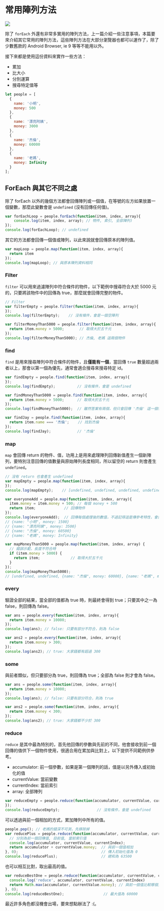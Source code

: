 
# 常用陣列方法

![](https://firebasestorage.googleapis.com/v0/b/casper-de5d5.appspot.com/o/images%2Fblog%2F201712%2F18_ironman_cover_24.jpg?alt=media&token=7d52e71f-cce0-419a-a479-5fc1bdfe90a8)

除了 `forEach` 外還有非常多實用的陣列方法，上一篇介紹一些注意事項，本篇要來介紹其它常用的陣列方法，這些陣列方法在大部分瀏覽器也都可以運作了，除了少數舊款的 Android Browser, ie 9 等等不能用以外。

接下來都是使用這份資料來實作一些方法：
- 累加
- 比大小
- 分別運算
- 搜尋特定值等

```js
let people = [
  {
    name: '小明',
    money: 500
  },
  {
    name: '漂亮阿姨',
    money: 3000
  },
  {
    name: '杰倫',
    money: 60000
  },
  {
    name: '老媽',
    money: Infinity
  }
];
```

## ForEach 與其它不同之處

除了 forEach 以外的幾個方法都會回傳陣列或一個值，在等號的左方如果放置一個變數，那麼此變數會是 `undefined` (沒有回傳任何值)。

```js
var forEachLoop = people.forEach(function(item, index, array){
	console.log(item, index, array); // 物件, 索引, 全部陣列)
});
console.log(forEachLoop); // undefined
```

其它的方法都會回傳一個值或陣列，以此來說就會回傳原本的陣列值。

```js
var mapLoop = people.map(function(item, index, array){
  return item
});
console.log(mapLoop); // 與原本陣列資料相同
```

### Filter

`filter` 可以用來過濾陣列中符合條件的物件，以下範例中搜尋符合大於 5000 元的，只要將該物件中的回傳為 true，那麼就會回傳完整的物件。 

```js
// Filter
var filterEmpty = people.filter(function(item, index, array){
});
console.log(filterEmpty);    // 沒有條件，會是一個空陣列

var filterMoneyThan5000 = people.filter(function(item, index, array){
  return item.money > 5000;       // 取得大於五千元
});
console.log(filterMoneyThan5000); // 杰倫, 老媽 這兩個物件
```

### find

`find` 是用來搜尋陣列中符合條件的物件，且**僅能有一個**，當回傳 `true` 數量超過兩者以上，那會以第一個為優先，通常會適合搜尋來搜尋特定 id。

```js
var findEmpty = people.find(function(item, index, array){
});
console.log(findEmpty);          // 沒有條件，會是 undefined

var findMoneyThan5000 = people.find(function(item, index, array){
  return item.money > 5000;      // 取得大於五千元
});
console.log(findMoneyThan5000);  // 雖然答案有兩個，但只會回傳 '杰倫' 這一個物件

var findJay = people.find(function(item, index, array){
  return item.name === '杰倫';    // 找到杰倫
});
console.log(findJay);            // '杰倫'
```


### map

`map` 會回傳 return 的物件、值，功用上是用來處理陣列回傳新值產生一個新陣列，要特別注意回傳的值數量與原始陣列長度相同，所以留空的 return 則會產生 `undefined`。

```js
// 沒有 return 也會產生 undefined
var mapEmpty = people.map(function(item, index, array){
});
console.log(mapEmpty);    // [undefined, undefined, undefined, undefined]

var everyoneAdd = people.map(function(item, index, array){
  item.money = item.money + 500; // 每個 money + 500
  return item;             // 回傳物件
});
console.log(everyoneAdd);  // 回傳每個處理後的數值，不過記得這是傳參考特性，會影響到原始的物件
// {name: "小明", money: 1500}
// {name: "漂亮阿姨", money: 3500}
// {name: "杰倫", money: 60500}
// {name: "老媽", money: Infinity}

var mapMoneyThan5000 = people.map(function(item, index, array) {
  // 錯誤示範，長度不符合時
  if (item.money > 5000) {
    return item;              // 取得大於五千元
  }
});
console.log(mapMoneyThan5000);
// [undefined, undefined, {name: "杰倫", money: 60000}, {name: "老媽", money: Infinity} ]
```

### every

驗證全部的結果，當全部的值都為 true 時，則最終會得到 true；只要其中之一為 false，則回傳為 false。

```js
var ans = people.every(function(item, index, array){
  return item.money > 10000;
});
console.log(ans); // false: 只要有部分不符合，則為 false

var ans2 = people.every(function(item, index, array){
  return item.money > 300;
});
console.log(ans2); // true: 大家錢都有超過 300
```

### some

與前者類似，但只要部分為 true，則回傳為 true；全部為 false 則才會為 false。

```js
var ans = people.some(function(item, index, array){
  return item.money > 10000;
});
console.log(ans); // false: 只要有部分符合，則為 true

var ans2 = people.some(function(item, index, array){
  return item.money < 300;
});
console.log(ans2); // true: 大家錢都不少於 300
```


### reduce

`reduce` 是其中最為特別的，首先他回傳的參數與先前的不同，他會接收到前一個回傳的值供下一個物件使用，很適合用在累加與比對上，以下提供不同範例供參考。

- accumulator: 前一個參數，如果是第一個陣列的話，值是以另外傳入或初始化的值
- currentValue: 當前變數
- currentIndex: 當前索引
- array: 全部陣列

```js
var reduceEmpty = people.reduce(function(accumulator, currentValue, currentIndex, array){
});
console.log(reduceEmpty);                 // 沒有條件，會是 undefined
```

可以透過與前一個相加的方式，累加陣列中所有的值。

```js
people.pop(); // 老媽的錢深不可測，先移除掉
var reducePlus = people.reduce(function(accumulator, currentValue, currentIndex, array){
  // 分別為前一個回傳值, 目前值, 當前索引值
  console.log(accumulator, currentValue, currentIndex);
  return accumulator + currentValue.money;  // 與前一個值相加
}, 0);                                      // 傳入初始化值為 0
console.log(reducePlus);                    // 總和為 63500
```

也可以相互比對，取出最高的值。

```js
var reduceBestOne = people.reduce(function(accumulator, currentValue, currentIndex, array){
  console.log('reduce', accumulator, currentValue, currentIndex)
  return Math.max(accumulator, currentValue.money); // 與前一個值比較哪個大
}, 0);
console.log(reduceBestOne);                  // 最大值為 60000
```

最近許多角色都沒機會出場，要來想點辦法了 :(。